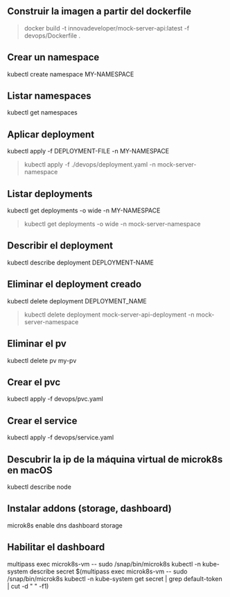 ## Construir la imagen a partir del dockerfile
> docker build -t innovadeveloper/mock-server-api:latest -f devops/Dockerfile .


## Crear un namespace
kubectl create namespace MY-NAMESPACE

## Listar namespaces
kubectl get namespaces


## Aplicar deployment
kubectl apply -f DEPLOYMENT-FILE -n MY-NAMESPACE
> kubectl apply -f ./devops/deployment.yaml -n mock-server-namespace

## Listar deployments
kubectl get deployments -o wide -n MY-NAMESPACE
> kubectl get deployments -o wide -n mock-server-namespace

## Describir el deployment
kubectl describe deployment DEPLOYMENT-NAME

## Eliminar el deployment creado
kubectl delete deployment DEPLOYMENT_NAME
> kubectl delete deployment mock-server-api-deployment -n mock-server-namespace

## Eliminar el pv
kubectl delete pv my-pv

## Crear el pvc
kubectl apply -f devops/pvc.yaml

## Crear el service
kubectl apply -f devops/service.yaml

## Descubrir la ip de la máquina virtual de microk8s en macOS
kubectl describe node

## Instalar addons (storage, dashboard)
microk8s enable dns dashboard storage

## Habilitar el dashboard
multipass exec microk8s-vm -- sudo /snap/bin/microk8s kubectl -n kube-system describe secret $(multipass exec microk8s-vm -- sudo /snap/bin/microk8s kubectl -n kube-system get secret | grep default-token | cut -d " " -f1)